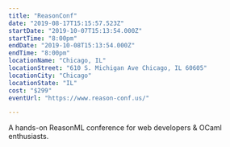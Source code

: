 ```yaml
---
title: "ReasonConf"
date: "2019-08-17T15:15:57.523Z"
startDate: "2019-10-07T15:13:54.000Z"
startTime: "8:00pm"
endDate: "2019-10-08T15:13:54.000Z"
endTime: "8:00pm"
locationName: "Chicago, IL"
locationStreet: "610 S. Michigan Ave Chicago, IL 60605"
locationCity: "Chicago"
locationState: "IL"
cost: "$299"
eventUrl: "https://www.reason-conf.us/"

---
```


A hands-on ReasonML conference for web developers & OCaml enthusiasts.

